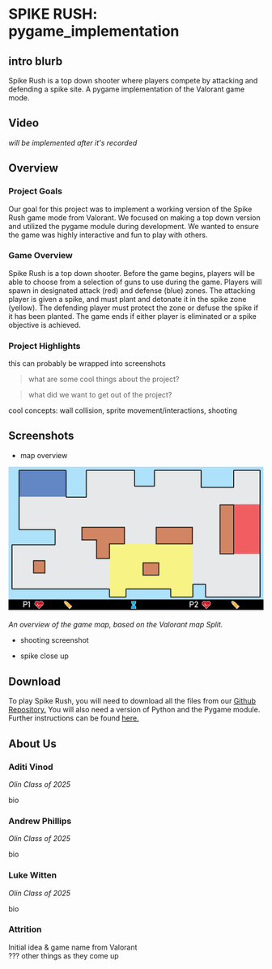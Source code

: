 # SPIKE RUSH: pygame_implementation

## intro blurb

Spike Rush is a top down shooter where players compete by attacking and defending a spike site. A pygame implementation of the Valorant game mode.

## Video

*will be implemented after it's recorded*

## Overview

### Project Goals

Our goal for this project was to implement a working version of the Spike Rush game mode from Valorant. We focused on making a top down version and utilized the pygame module during development. We wanted to ensure the game was highly interactive and fun to play with others.

### Game Overview

Spike Rush is a top down shooter. Before the game begins, players will be able to choose from a selection of guns to use during the game. Players will spawn in designated attack (red) and defense (blue) zones. The attacking player is given a spike, and must plant and detonate it in the spike zone (yellow). The defending player must protect the zone or defuse the spike if it has been planted. The game ends if either player is eliminated or a spike objective is achieved.

### Project Highlights

this can probably be wrapped into screenshots

>what are some cool things about the project?  

>what did we want to get out of the project? 

cool concepts: wall collision, sprite movement/interactions, shooting

## Screenshots

- map overview  

![map overview](website_images/map_overview.png)  <br><br>
*An overview of the game map, based on the Valorant map Split.*

- shooting screenshot

- spike close up

## Download

To play Spike Rush, you will need to download all the files from our 
[Github Repository.](https://github.com/olincollege/spike-rush) You will also
need a version of Python and the Pygame module. Further instructions can be
found [here.]()

## About Us

### Aditi Vinod
*Olin Class of 2025*

bio

### Andrew Phillips
*Olin Class of 2025*

bio

### Luke Witten
*Olin Class of 2025*

bio

### Attrition
Initial idea & game name from Valorant  
??? other things as they come up
